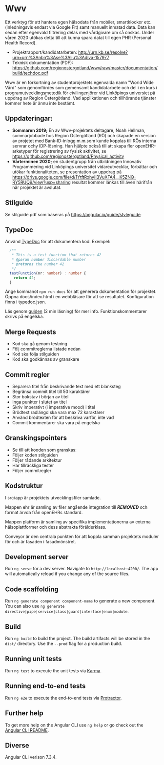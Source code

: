 # Wwv
Ett verktyg för att hantera egen hälsodata från mobiler, smartklockor etc. (inledningsvis endast via Google Fit) samt manuellt inmatad data. 
Data kan sedan efter egenvald filtrering delas med vårdgivare om så önskas. Under våren 2020 utökas detta till att kunna spara
datat till egen PHR (Personal Health Record). 

* Projektrapport/kandidatarbeten: http://urn.kb.se/resolve?urn=urn%3Anbn%3Ase%3Aliu%3Adiva-157977
* Teknisk dokumentation (PDF): https://github.com/regionostergotland/wwv/raw/master/documentation/build/techdoc.pdf

Wwv är en förkortning av studentprojektets egenvalda namn "World Wide Vård" som genomfördes som gemensamt kandidatarbete 
och del i en kurs i programutvecklingsmetodik för civilingenjörer vid Linköpings universiet på uppdrag av Region Östergötland.
Vad applikationen och tillhörande tjänster kommer hete är ännu inte bestämt.

## Uppdateringar:
- **Sommaren 2019;** En av Wwv-projektets deltagare, Noah Hellman, sommarjobbade hos Region Östergötland (RÖ) och skapade en version av projetet med Bank-ID-inlogg m.m.som kunde kopplas till RÖs interna servrar ochy IDP-lösning. Han hjälpte också till att skapa fler openEHR-arketyper för registrering av fysisk aktivitet, se https://github.com/regionostergotland/Physical_activity
- **Vårterminen 2020;** en studentgrupp från utbildningen Innovativ Programmering vid Linköpings universitet vidareutvecklar, förbättar och utökar funktionaliteten, se presentation av uppdrag på https://drive.google.com/file/d/1YtftRxhyIiBVuXFA4__K5ZNQ-RY5RUQ9/view?usp=sharing resultat kommer länkas till även härifrån när projektet är avslutat.

## Stilguide

Se stilguide.pdf som baseras på https://angular.io/guide/styleguide

## TypeDoc
Använd [TypeDoc](https://typedoc.org/)  för att dokumentera kod. Exempel:

```TypeScript
  /**
   * This is a test function that returns 42
   * @param number discardable number
   * @returns the number 42
   */
  testFunction(nr: number) : number {
    return 42;
  }
```

Ange kommanot `npm run docs` för att generera dokumentation för projektet. Öppna docs/index.html
i en webbläsare för att se resultatet. Konfiguration finns i typedoc.json.


Läs genom [guiden](https://typedoc.org/guides/doccomments/) (2 min läsning) för
mer info. Funktionskommentarer skrivs på engelska.


## Merge Requests
* Kod ska gå genom testning
* Följ commitreglerna listade nedan
* Kod ska följa stilguiden
* Kod ska godkännas av granskare


## Commit regler
* Separera titel från beskrivande text med ett blanksteg
* Begränsa commit titel till 50 karaktärer
* Stor bokstav i början av titel
* Inga punkter i slutet av titel
* Skriv imperativt (i imperative mood) i titel
* Brödtext radlängd ska vara max 72 karaktärer
* Använd brödtexten för att beskriva varför, inte vad     
* Commit kommentarer ska vara på engelska

## Granskingspointers
* Se till att kooden som granskas:
* Följer koden stilguiden
* Följer rådande arkitektur
* Har tillräckliga tester
* Följer commitregler

## Kodstruktur
I src/app är projektets utvecklingsfiler samlade.

Mappen ehr är samling av filer angående integration till ***REMOVED*** och format ärvda
från openEHRs standard.

Mappen platform är samling av specifika implementationerna av externa
hälsoplattformer och dess abstrakta förälderklass.

Conveyor är den centrala punkten för att koppla samman projektets moduler för
och är fasaden i fasadmönstret.

## Development server
Run `ng serve` for a dev server. Navigate to `http://localhost:4200/`. The app will automatically reload if you change any of the source files.

## Code scaffolding

Run `ng generate component component-name` to generate a new component. You can also use `ng generate directive|pipe|service|class|guard|interface|enum|module`.

## Build

Run `ng build` to build the project. The build artifacts will be stored in the `dist/` directory. Use the `--prod` flag for a production build.

## Running unit tests

Run `ng test` to execute the unit tests via [Karma](https://karma-runner.github.io).

## Running end-to-end tests

Run `ng e2e` to execute the end-to-end tests via [Protractor](http://www.protractortest.org/).

## Further help

To get more help on the Angular CLI use `ng help` or go check out the [Angular CLI README](https://github.com/angular/angular-cli/blob/master/README.md).

## Diverse
 Angular CLI verison 7.3.4.

